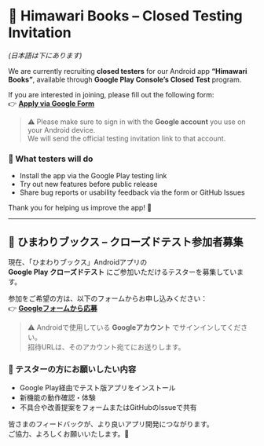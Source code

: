 # 🌻 Himawari Books – Closed Testing Invitation
*(日本語は下にあります)*

We are currently recruiting **closed testers** for our Android app **“Himawari Books”**, available through **Google Play Console’s Closed Test** program.

If you are interested in joining, please fill out the following form:  
👉 [**Apply via Google Form**](https://forms.gle/zbpeB2HVwR6C4QPZ8)

> ⚠️ Please make sure to sign in with the **Google account** you use on your Android device.  
> We will send the official testing invitation link to that account.

### 🧩 What testers will do
- Install the app via the Google Play testing link  
- Try out new features before public release  
- Share bug reports or usability feedback via the form or GitHub Issues  

Thank you for helping us improve the app! 🌻

---

## 🌻 ひまわりブックス – クローズドテスト参加者募集

現在、「ひまわりブックス」Androidアプリの  
**Google Play クローズドテスト** にご参加いただけるテスターを募集しています。

参加をご希望の方は、以下のフォームからお申し込みください：  
👉 [**Googleフォームから応募**](https://forms.gle/zbpeB2HVwR6C4QPZ8)

> ⚠️ Androidで使用している **Googleアカウント** でサインインしてください。  
> 招待URLは、そのアカウント宛てにお送りします。

### 🧩 テスターの方にお願いしたい内容
- Google Play経由でテスト版アプリをインストール  
- 新機能の動作確認・体験  
- 不具合や改善提案をフォームまたはGitHubのIssueで共有  

皆さまのフィードバックが、より良いアプリ開発につながります。  
ご協力、よろしくお願いいたします。🌻
